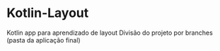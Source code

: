 # Kotlin-Layout
Kotlin app para aprendizado de layout
Divisão do projeto por branches (pasta da aplicação final)
